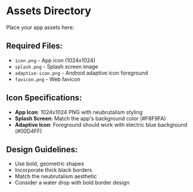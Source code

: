 # Assets Directory

Place your app assets here:

## Required Files:
- `icon.png` - App icon (1024x1024)
- `splash.png` - Splash screen image
- `adaptive-icon.png` - Android adaptive icon foreground
- `favicon.png` - Web favicon

## Icon Specifications:
- **App Icon**: 1024x1024 PNG with neubrutalism styling
- **Splash Screen**: Match the app's background color (#F8F9FA)
- **Adaptive Icon**: Foreground should work with electric blue background (#00D4FF)

## Design Guidelines:
- Use bold, geometric shapes
- Incorporate thick black borders
- Match the neubrutalism aesthetic
- Consider a water drop with bold border design